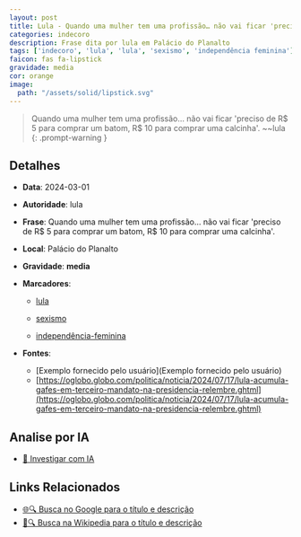 ```yaml
---
layout: post
title: Lula - Quando uma mulher tem uma profissão… não vai ficar 'preciso de R$ 5 para comprar um batom, R$ 10 para comprar uma calcinha'....
categories: indecoro
description: Frase dita por lula em Palácio do Planalto
tags: ['indecoro', 'lula', 'lula', 'sexismo', 'independência feminina']
faicon: fas fa-lipstick
gravidade: media
cor: orange
image:
  path: "/assets/solid/lipstick.svg"
---
```


> Quando uma mulher tem uma profissão… não vai ficar 'preciso de R$ 5 para comprar um batom, R$ 10 para comprar uma calcinha'. ~~lula
{: .prompt-warning }

## Detalhes
- **Data**: 2024-03-01
- **Autoridade**: lula
- **Frase**: Quando uma mulher tem uma profissão… não vai ficar 'preciso de R$ 5 para comprar um batom, R$ 10 para comprar uma calcinha'.
- **Local**: Palácio do Planalto
- **Gravidade**: **media** <i class="fas fa-lipstick"></i>

- **Marcadores**: 

   - [lula](/tags/lula/)

   - [sexismo](/tags/sexismo/)

   - [independência-feminina](/tags/independência-feminina/)
- **Fontes**:
  - [Exemplo fornecido pelo usuário](Exemplo fornecido pelo usuário)
  - [https://oglobo.globo.com/politica/noticia/2024/07/17/lula-acumula-gafes-em-terceiro-mandato-na-presidencia-relembre.ghtml](https://oglobo.globo.com/politica/noticia/2024/07/17/lula-acumula-gafes-em-terceiro-mandato-na-presidencia-relembre.ghtml)

## Analise por IA
- [🤖 Investigar com IA](https://www.perplexity.ai/search?q=%22lula%22%2BQuando%20uma%20mulher%20tem%20uma%20profiss%C3%A3o%E2%80%A6%20n%C3%A3o%20vai%20ficar%20%27preciso%20de%20R%24%205%20para%20comprar%20um%20batom%2C%20R%24%2010%20para%20comprar%20uma%20calcinha%27.%2BPal%C3%A1cio%20do%20Planalto)

## Links Relacionados
- [🌐🔍 Busca no Google para o título e descrição](https://www.google.com/search?q=%22lula%22%2BQuando%20uma%20mulher%20tem%20uma%20profiss%C3%A3o%E2%80%A6%20n%C3%A3o%20vai%20ficar%20%27preciso%20de%20R%24%205%20para%20comprar%20um%20batom%2C%20R%24%2010%20para%20comprar%20uma%20calcinha%27.%2BPal%C3%A1cio%20do%20Planalto)
- [📖🔍 Busca na Wikipedia para o título e descrição](https://pt.wikipedia.org/w/index.php?search=%22lula%22%2BQuando%20uma%20mulher%20tem%20uma%20profiss%C3%A3o%E2%80%A6%20n%C3%A3o%20vai%20ficar%20%27preciso%20de%20R%24%205%20para%20comprar%20um%20batom%2C%20R%24%2010%20para%20comprar%20uma%20calcinha%27.%2BPal%C3%A1cio%20do%20Planalto)

